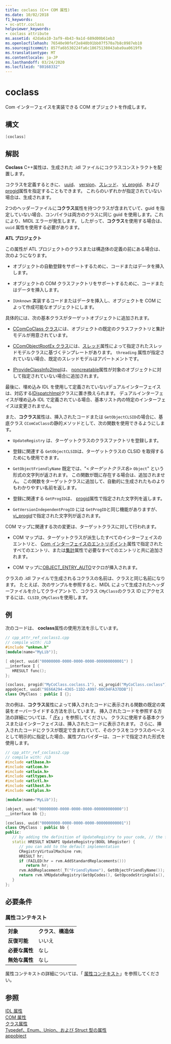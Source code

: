 ```yaml
---
title: coclass (C++ COM 属性)
ms.date: 10/02/2018
f1_keywords:
- vc-attr.coclass
helpviewer_keywords:
- coclass attribute
ms.assetid: 42da6a10-3af9-4b43-9a1d-689d00b61eb3
ms.openlocfilehash: 76540e90fef2e840b91bb07f570a7b8c0987eb10
ms.sourcegitcommit: 857fa6b530224fa6c18675138043aba9aa0619fb
ms.translationtype: MT
ms.contentlocale: ja-JP
ms.lasthandoff: 03/24/2020
ms.locfileid: "80168332"
---
```

# <a name="coclass"></a>coclass

Com インターフェイスを実装できる COM オブジェクトを作成します。

## <a name="syntax"></a>構文

```cpp
[coclass]
```

## <a name="remarks"></a>解説

**Coclass** C++属性は、生成された .idl ファイルにコクラスコンストラクトを配置します。

コクラスを定義するときに、 [uuid](uuid-cpp-attributes.md)、 [version](version-cpp.md)、[スレッド](threading-cpp.md)、 [vi_progid](vi-progid.md)、および[progid](progid.md)属性を指定することもできます。 これらのいずれかが指定されていない場合は、生成されます。

2つのヘッダーファイルに**コクラス**属性を持つクラスが含まれていて、guid を指定していない場合、コンパイラは両方のクラスに同じ guid を使用します。これにより、MIDL エラーが発生します。  したがって、**コクラス**を使用する場合は、`uuid` 属性を使用する必要があります。

**ATL プロジェクト**

この属性が ATL プロジェクトのクラスまたは構造体の定義の前にある場合は、次のようになります。

- オブジェクトの自動登録をサポートするために、コードまたはデータを挿入します。

- オブジェクトの COM クラスファクトリをサポートするために、コードまたはデータを挿入します。

- `IUnknown` 実装するコードまたはデータを挿入し、オブジェクトを COM によって作成可能なオブジェクトにします。

具体的には、次の基本クラスがターゲットオブジェクトに追加されます。

- [CComCoClass クラス](../../atl/reference/ccomcoclass-class.md)には、オブジェクトの既定のクラスファクトリと集計モデルが用意されています。

- [CComObjectRootEx クラス](../../atl/reference/ccomobjectrootex-class.md)には、[スレッド](threading-cpp.md)属性によって指定されたスレッドモデルクラスに基づくテンプレートがあります。 `threading` 属性が指定されていない場合、既定のスレッドモデルはアパートメントです。

- [IProvideClassInfo2Impl](../../atl/reference/iprovideclassinfo2impl-class.md)は、 [noncreatable](noncreatable.md)属性が対象のオブジェクトに対して指定されていない場合に追加されます。

最後に、埋め込み IDL を使用して定義されていないデュアルインターフェイスは、対応する[IDispatchImpl](../../atl/reference/idispatchimpl-class.md)クラスに置き換えられます。 デュアルインターフェイスが埋め込み IDL で定義されている場合、基本リスト内の特定のインターフェイスは変更されません。

また、**コクラス**属性は、挿入されたコードまたは `GetObjectCLSID`の場合に、基底クラス `CComCoClass`の静的メソッドとして、次の関数を使用できるようにします。

- `UpdateRegistry` は、ターゲットクラスのクラスファクトリを登録します。

- 登録に関連する `GetObjectCLSID`は、ターゲットクラスの CLSID を取得するためにも使用できます。

- `GetObjectFriendlyName` 既定では、"\<*ターゲットクラス名*> `Object`" という形式の文字列が返されます。 この関数が既に存在する場合は、追加されません。 この関数をターゲットクラスに追加して、自動的に生成されたものよりもわかりやすい名前を返します。

- 登録に関連する `GetProgID`は、 [progid](progid.md)属性で指定された文字列を返します。

- `GetVersionIndependentProgID` には `GetProgID`と同じ機能がありますが、 [vi_progid](vi-progid.md)で指定された文字列が返されます。

COM マップに関連する次の変更は、ターゲットクラスに対して行われます。

- COM マップは、ターゲットクラスが派生したすべてのインターフェイスのエントリと、 [Com インターフェイスのエントリポイント](../../mfc/com-interface-entry-points.md)属性で指定されたすべてのエントリ、または[集計](aggregates.md)属性で必要なすべてのエントリと共に追加されます。

- COM マップに[OBJECT_ENTRY_AUTO](../../atl/reference/object-map-macros.md#object_entry_auto)マクロが挿入されます。

クラスの .idl ファイルで生成されるコクラスの名前は、クラスと同じ名前になります。  たとえば、次のサンプルを参照すると、MIDL によって生成されたヘッダーファイルを介してクライアントで、コクラス `CMyClass`のクラス ID にアクセスするには、`CLSID_CMyClass`を使用します。

## <a name="example"></a>例

次のコードは、 **coclass**属性の使用方法を示しています。

```cpp
// cpp_attr_ref_coclass1.cpp
// compile with: /LD
#include "unknwn.h"
[module(name="MyLib")];

[ object, uuid("00000000-0000-0000-0000-000000000001") ]
__interface I {
   HRESULT func();
};

[coclass, progid("MyCoClass.coclass.1"), vi_progid("MyCoClass.coclass"),
appobject, uuid("9E66A294-4365-11D2-A997-00C04FA37DDB")]
class CMyClass : public I {};
```

次の例は、**コクラス**属性によって挿入されたコードに表示される関数の既定の実装をオーバーライドする方法を示しています。 挿入されたコードを参照する方法の詳細については、「 [/Fx](../../build/reference/fx-merge-injected-code.md) 」を参照してください。 クラスに使用する基本クラスまたはインターフェイスは、挿入されたコードに表示されます。 さらに、挿入されたコードにクラスが既定で含まれていて、そのクラスをコクラスのベースとして明示的に指定した場合、属性プロバイダーは、コードで指定された形式を使用します。

```cpp
// cpp_attr_ref_coclass2.cpp
// compile with: /LD
#include <atlbase.h>
#include <atlcom.h>
#include <atlwin.h>
#include <atltypes.h>
#include <atlctl.h>
#include <atlhost.h>
#include <atlplus.h>

[module(name="MyLib")];

[object, uuid("00000000-0000-0000-0000-000000000000")]
__interface bb {};

[coclass, uuid("00000000-0000-0000-0000-000000000001")]
class CMyClass : public bb {
public:
   // by adding the definition of UpdateRegistry to your code, // the function will not be included in the injected code
   static HRESULT WINAPI UpdateRegistry(BOOL bRegister) {
      // you can add to the default implementation
      CRegistryVirtualMachine rvm;
      HRESULT hr;
      if (FAILED(hr = rvm.AddStandardReplacements()))
         return hr;
      rvm.AddReplacement(_T("FriendlyName"), GetObjectFriendlyName());
      return rvm.VMUpdateRegistry(GetOpCodes(), GetOpcodeStringVals(),       GetOpcodeDWORDVals(), GetOpcodeBinaryVals(), bRegister);
   }
};
```

## <a name="requirements"></a>必要条件

### <a name="attribute-context"></a>属性コンテキスト

|||
|-|-|
|**対象**|**クラス**、**構造体**|
|**反復可能**|いいえ|
|**必要な属性**|なし|
|**無効な属性**|なし|

属性コンテキストの詳細については、「 [属性コンテキスト](cpp-attributes-com-net.md#contexts)」を参照してください。

## <a name="see-also"></a>参照

[IDL 属性](idl-attributes.md)<br/>
[COM 属性](com-attributes.md)<br/>
[クラス属性](class-attributes.md)<br/>
[Typedef、Enum、Union、および Struct 型の属性](typedef-enum-union-and-struct-attributes.md)<br/>
[appobject](appobject.md)
